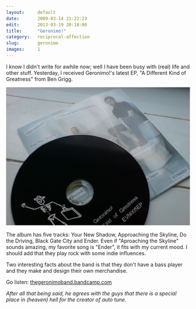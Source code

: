 ```yaml
---
layout:     default
date:       2009-03-14 21:22:23
edit:       2013-03-19 20:18:00
title:      "Geronimo!"
category:   reciprocal-affection
slug:       geronimo
images:     1
---
```


I know I didn't write for awhile now; well I have been busy with (real) life and other stuff. Yesterday, I received Geronimo!'s latest EP, "A Different Kind of Greatness" from Ben Grigg.

**![A Different Kind of Greatness](/images/geronimo.jpg)**

The album has five tracks: Your New Shadow, Approaching the Skyline, Do the Driving, Black Gate City and Ender. Even if "Aproaching the Skyline" sounds amazing, my favorite song is "Ender", it fits with my current mood. I should add that they play rock with some indie influences.

Two interesting facts about the band is that they don't have a bass player and they make and design their own merchandise.

Go listen: [thegeronimoband.bandcamp.com](http://thegeronimoband.bandcamp.com/)

*After all that being said, he agrees with the guys that there is a special place in (heaven) hell for the creator of auto tune.*
